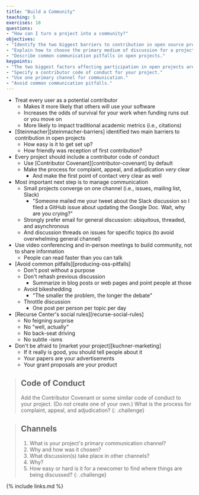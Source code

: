 ```yaml
---
title: "Build a Community"
teaching: 5
exercises: 10
questions:
- "How can I turn a project into a community?"
objectives:
- "Identify the two biggest barriers to contribution in open source projects."
- "Explain how to choose the primary medium of discussion for a project."
- "Describe common communication pitfalls in open projects."
keypoints:
- "The two biggest factors affecting participation in open projects are ease of setup and warmth of response to first contribution."
- "Specify a contributor code of conduct for your project."
- "Use one primary channel for communication."
- "Avoid common communication pitfalls."
---
```


*   Treat every user as a potential contributor
    *   Makes it more likely that others will use your software
    *   Increases the odds of survival for your work when funding runs out or you move on
    *   More likely to impact traditional academic metrics (i.e., citations)
*   [Steinmacher][steinmacher-barriers] identified two main barriers to contribution in open projects
    *   How easy is it to get set up?
    *   How friendly was reception of first contribution?
*   Every project should include a contributor code of conduct
    *   Use [Contributor Covenant][contributor-covenant] by default
    *   Make the process for complaint, appeal, and adjudication *very* clear
        *   And make the first point of contact very clear as well
*   Most important next step is to manage communication
    *   Small projects converge on one channel (i.e., issues, mailing list, Slack)
        *   "Someone mailed me your tweet about the Slack discussion so I filed a GitHub issue about updating the Google Doc. Wait, why are you crying?"
    *   Strongly prefer email for general discussion: ubiquitous, threaded, and asynchronous
    *   And discussion threads on issues for specific topics (to avoid overwhelming general channel)
*   Use video conferencing and in-person meetings to build community, not to share information
    *   People can read faster than you can talk
*   [Avoid common pitfalls][producing-oss-pitfalls]
    *   Don't post without a purpose
    *   Don't rehash previous discussion
        *   Summarize in blog posts or web pages and point people at those
    *   Avoid bikeshedding
        *   "The smaller the problem, the longer the debate"
    *   Throttle discussion
        *   One post per person per topic per day
*   [Recurse Center's social rules][recurse-social-rules]
    *   No feigning surprise
    *   No "well, actually"
    *   No back-seat driving
    *   No subtle -isms
*   Don't be afraid to [market your project][kuchner-marketing]
    *   If it really is good, you should tell people about it
    *   Your papers are your advertisements
    *   Your grant proposals are your product

> ## Code of Conduct
>
> Add the Contributor Covenant or some similar code of conduct to your project.
> (Do *not* create one of your own.)
> What is the process for complaint, appeal, and adjudication?
{: .challenge}

> ## Channels
>
> 1.  What is your project's primary communication channel?
> 2.  Why and how was it chosen?
> 3.  What discussion(s) take place in other channels?
> 4.  Why?
> 5.  How easy or hard is it for a newcomer to find where things are being discussed?
{: .challenge}

{% include links.md %}
